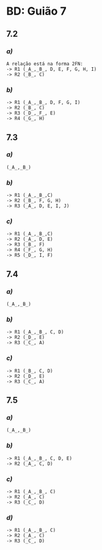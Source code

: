 # BD: Guião 7


## ​7.2 
 
### *a)*

```
A relação está na forma 2FN:
-> R1 (_A_,_B_, D, E, F, G, H, I)
-> R2 (_B_, C)
```

### *b)* 

```
-> R1 (_A_,_B_, D, F, G, I)
-> R2 (_B_, C)
-> R3 (_D_,_F_, E)
-> R4 (_G_, H)
```


## ​7.3
 
### *a)*

```
(_A_,_B_)
```


### *b)* 

```
-> R1 (_A_,_B_,C)
-> R2 (_B_, F, G, H)
-> R3 (_A_, D, E, I, J)
```


### *c)* 

```
-> R1 (_A_,_B_,C)
-> R2 (_A_, D, E)
-> R3 (_B_, F)
-> R4 (_F_, G, H)
-> R5 (_D_, I, F)
```


## ​7.4
 
### *a)*

```
(_A_,_B_)
```


### *b)* 

```
-> R1 (_A_,_B_, C, D)
-> R2 (_D_, E)
-> R3 (_C_, A)
```


### *c)* 

```
-> R1 (_B_, C, D)
-> R2 (_D_, E)
-> R3 (_C_, A)
```



## ​7.5
 
### *a)*

```
(_A_,_B_)
```

### *b)* 

```
-> R1 (_A_,_B_, C, D, E)
-> R2 (_A_, C, D)
```


### *c)* 

```
-> R1 (_A_,_B_, C)
-> R2 (_A_, C)
-> R3 (_C_, D)
```

### *d)* 

```
-> R1 (_A_,_B_, C)
-> R2 (_A_, C)
-> R3 (_C_, D)
```
